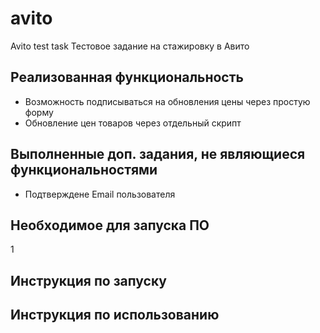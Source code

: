# avito
Avito test task
Тестовое задание на стажировку в Авито

## Реализованная функциональность
* Возможность подписываться на обновления цены через простую форму
* Обновление цен товаров через отдельный скрипт

## Выполненные доп. задания, не являющиеся функциональностями
* Подтверждене Email пользователя
 

## Необходимое для запуска ПО
1
    
## Инструкция по запуску


## Инструкция по использованию

